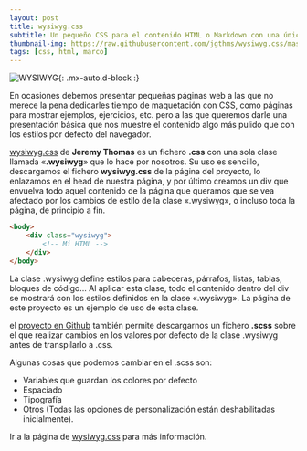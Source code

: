 ```yaml
---
layout: post
title: wysiwyg.css
subtitle: Un pequeño CSS para el contenido HTML o Markdown con una única clase
thumbnail-img: https://raw.githubusercontent.com/jgthms/wysiwyg.css/master/docs/wysiwyg.png
tags: [css, html, marco]
---
```


![WYSIWYG](https://raw.githubusercontent.com/jgthms/wysiwyg.css/master/docs/wysiwyg.png){: .mx-auto.d-block :}

En ocasiones debemos presentar pequeñas páginas web a las que no merece la pena dedicarles tiempo de maquetación con CSS, como páginas para mostrar ejemplos, ejercicios, etc. pero a las que queremos darle una presentación básica que nos muestre el contenido algo más pulido que con los estilos por defecto del navegador.

[wysiwyg.css](https://jgthms.com/wysiwyg.css/) de **Jeremy Thomas** es un fichero **.css** con una sola clase llamada «**.wysiwyg**» que lo hace por nosotros. Su uso es sencillo, descargamos el fichero **wysiwyg.css** de la página del proyecto, lo enlazamos en el head de nuestra página, y por último creamos un div que envuelva todo aquel contenido de la página que queramos que se vea afectado por los cambios de estilo de la clase «.wysiwyg», o incluso toda la página, de principio a fin.

```html
<body>
    <div class="wysiwyg">
        <!-- Mi HTML -->
    </div>
</body>
```
La clase .wysiwyg define estilos para cabeceras, párrafos, listas, tablas, bloques de código... Al aplicar esta clase, todo el contenido dentro del div se mostrará con los estilos definidos en la clase «.wysiwyg». La página de este proyecto es un ejemplo de uso de esta clase.

el [proyecto en Github](https://github.com/jgthms/wysiwyg.css) también permite descargarnos un fichero **.scss** sobre el que realizar cambios en los valores por defecto de la clase .wysiwyg antes de transpilarlo a .css.

Algunas cosas que podemos cambiar en el .scss son:
* Variables que guardan los colores por defecto
* Espaciado
* Tipografía
* Otros (Todas las opciones de personalización están deshabilitadas inicialmente).

Ir a la página de [wysiwyg.css](https://jgthms.com/wysiwyg.css/) para más información.